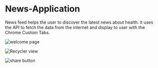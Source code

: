 # News-Application
News feed helps the user to discover the latest news about health. it uses the  API to fetch the data from the internet and display to user with the Chrome Custom Tabs.


![welcome page](https://user-images.githubusercontent.com/90903356/139645181-2aa01780-1186-4430-bf3e-4125c446b074.jpeg)


![Recycler view](https://user-images.githubusercontent.com/90903356/139645715-21bb31c8-692b-4749-a86c-54127f46bf0f.jpeg)



![share button](https://user-images.githubusercontent.com/90903356/139645797-5d5b1316-065b-4ff5-89d3-70e987d732ee.jpeg)
